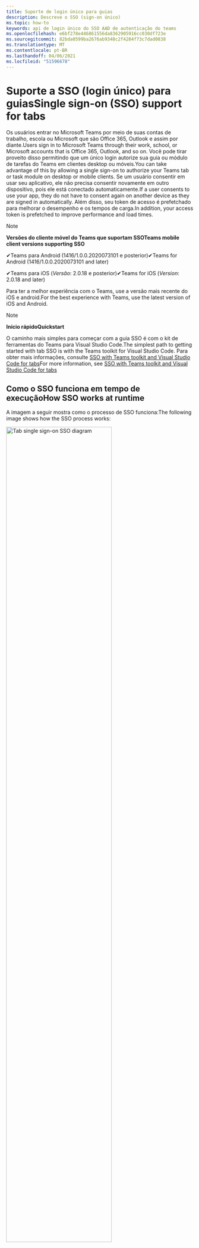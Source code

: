 ```yaml
---
title: Suporte de login único para guias
description: Descreve o SSO (sign-on único)
ms.topic: how-to
keywords: api de login único do SSO AAD de autenticação do teams
ms.openlocfilehash: e6bf278e446861556da8362905916cc030df723e
ms.sourcegitcommit: 82bda0599ba2676ab9348c2f4284f73c7dad0838
ms.translationtype: MT
ms.contentlocale: pt-BR
ms.lasthandoff: 04/06/2021
ms.locfileid: "51596678"
---
```

# <a name="single-sign-on-sso-support-for-tabs"></a><span data-ttu-id="1d7ff-104">Suporte a SSO (login único) para guias</span><span class="sxs-lookup"><span data-stu-id="1d7ff-104">Single sign-on (SSO) support for tabs</span></span>

<span data-ttu-id="1d7ff-105">Os usuários entrar no Microsoft Teams por meio de suas contas de trabalho, escola ou Microsoft que são Office 365, Outlook e assim por diante.</span><span class="sxs-lookup"><span data-stu-id="1d7ff-105">Users sign in to Microsoft Teams through their work, school, or Microsoft accounts that is Office 365, Outlook, and so on.</span></span> <span data-ttu-id="1d7ff-106">Você pode tirar proveito disso permitindo que um único login autorize sua guia ou módulo de tarefas do Teams em clientes desktop ou móveis.</span><span class="sxs-lookup"><span data-stu-id="1d7ff-106">You can take advantage of this by allowing a single sign-on to authorize your Teams tab or task module on desktop or mobile clients.</span></span> <span data-ttu-id="1d7ff-107">Se um usuário consentir em usar seu aplicativo, ele não precisa consentir novamente em outro dispositivo, pois ele está conectado automaticamente.</span><span class="sxs-lookup"><span data-stu-id="1d7ff-107">If a user consents to use your app, they do not have to consent again on another device as they are signed in automatically.</span></span> <span data-ttu-id="1d7ff-108">Além disso, seu token de acesso é prefetchado para melhorar o desempenho e os tempos de carga.</span><span class="sxs-lookup"><span data-stu-id="1d7ff-108">In addition, your access token is prefetched to improve performance and load times.</span></span>

> [!NOTE]
> <span data-ttu-id="1d7ff-109">**Versões do cliente móvel do Teams que suportam SSO**</span><span class="sxs-lookup"><span data-stu-id="1d7ff-109">**Teams mobile client versions supporting SSO**</span></span>  
>
> <span data-ttu-id="1d7ff-110">✔Teams para Android (1416/1.0.0.2020073101 e posterior)</span><span class="sxs-lookup"><span data-stu-id="1d7ff-110">✔Teams for Android (1416/1.0.0.2020073101 and later)</span></span>
>
> <span data-ttu-id="1d7ff-111">✔Teams para iOS (_Versão_: 2.0.18 e posterior)</span><span class="sxs-lookup"><span data-stu-id="1d7ff-111">✔Teams for iOS (_Version_: 2.0.18 and later)</span></span>  
>
> <span data-ttu-id="1d7ff-112">Para ter a melhor experiência com o Teams, use a versão mais recente do iOS e android.</span><span class="sxs-lookup"><span data-stu-id="1d7ff-112">For the best experience with Teams, use the latest version of iOS and Android.</span></span>

> [!NOTE]
> <span data-ttu-id="1d7ff-113">**Início rápido**</span><span class="sxs-lookup"><span data-stu-id="1d7ff-113">**Quickstart**</span></span>  
>
> <span data-ttu-id="1d7ff-114">O caminho mais simples para começar com a guia SSO é com o kit de ferramentas do Teams para Visual Studio Code.</span><span class="sxs-lookup"><span data-stu-id="1d7ff-114">The simplest path to getting started with tab SSO is with the Teams toolkit for Visual Studio Code.</span></span> <span data-ttu-id="1d7ff-115">Para obter mais informações, consulte [SSO with Teams toolkit and Visual Studio Code for tabs](../../../toolkit/visual-studio-code-tab-sso.md)</span><span class="sxs-lookup"><span data-stu-id="1d7ff-115">For more information, see [SSO with Teams toolkit and Visual Studio Code for tabs](../../../toolkit/visual-studio-code-tab-sso.md)</span></span>

## <a name="how-sso-works-at-runtime"></a><span data-ttu-id="1d7ff-116">Como o SSO funciona em tempo de execução</span><span class="sxs-lookup"><span data-stu-id="1d7ff-116">How SSO works at runtime</span></span>

<span data-ttu-id="1d7ff-117">A imagem a seguir mostra como o processo de SSO funciona:</span><span class="sxs-lookup"><span data-stu-id="1d7ff-117">The following image shows how the SSO process works:</span></span>

<!-- markdownlint-disable MD033 -->
<img src="~/assets/images/tabs/tabs-sso-diagram.png" alt="Tab single sign-on SSO diagram" width="75%"/>

1. <span data-ttu-id="1d7ff-118">Na guia, uma chamada JavaScript é feita para `getAuthToken()` .</span><span class="sxs-lookup"><span data-stu-id="1d7ff-118">In the tab, a JavaScript call is made to `getAuthToken()`.</span></span> <span data-ttu-id="1d7ff-119">Isso diz ao Teams para obter um token de autenticação para o aplicativo de tabulação.</span><span class="sxs-lookup"><span data-stu-id="1d7ff-119">This tells Teams to obtain an authentication token for the tab application.</span></span>
2. <span data-ttu-id="1d7ff-120">Se essa for a primeira vez que o usuário atual usou seu aplicativo de tabulação, haverá um prompt de solicitação para consentir se o consentimento for necessário ou para lidar com a autenticação de etapa, como a autenticação de dois fatores.</span><span class="sxs-lookup"><span data-stu-id="1d7ff-120">If this is the first time the current user has used your tab application, there is a request prompt to consent if consent is required or to handle step-up authentication such as two-factor authentication.</span></span>
3. <span data-ttu-id="1d7ff-121">O Teams solicita o token de aplicativo de tabulação do ponto de extremidade do Azure Active Directory (AAD) para o usuário atual.</span><span class="sxs-lookup"><span data-stu-id="1d7ff-121">Teams requests the tab application token from the Azure Active Directory (AAD) endpoint for the current user.</span></span>
4. <span data-ttu-id="1d7ff-122">O AAD envia o token de aplicativo de tabulação para o aplicativo teams.</span><span class="sxs-lookup"><span data-stu-id="1d7ff-122">AAD sends the tab application token to the Teams application.</span></span>
5. <span data-ttu-id="1d7ff-123">O Teams envia o token de aplicativo de tabulação para a guia como parte do objeto de resultado retornado pela `getAuthToken()` chamada.</span><span class="sxs-lookup"><span data-stu-id="1d7ff-123">Teams sends the tab application token to the tab as part of the result object returned by the `getAuthToken()` call.</span></span>
6. <span data-ttu-id="1d7ff-124">O token é analisado no aplicativo de tabulação usando JavaScript, para extrair informações necessárias, como o endereço de email do usuário.</span><span class="sxs-lookup"><span data-stu-id="1d7ff-124">The token is parsed in the tab application using JavaScript, to extract required information, such as the user's email address.</span></span>

> [!NOTE]
> <span data-ttu-id="1d7ff-125">O é válido apenas para consentir um conjunto limitado de APIs no nível do usuário que são `getAuthToken()` email, perfil, offline_access e OpenId.</span><span class="sxs-lookup"><span data-stu-id="1d7ff-125">The `getAuthToken()` is only valid for consenting to a limited set of user-level APIs that is email, profile, offline_access and OpenId.</span></span> <span data-ttu-id="1d7ff-126">Ele não é usado para outros escopos do Graph, como `User.Read` ou `Mail.Read` .</span><span class="sxs-lookup"><span data-stu-id="1d7ff-126">It is not used for further Graph scopes such as `User.Read` or `Mail.Read`.</span></span> <span data-ttu-id="1d7ff-127">Para soluções alternativas sugeridas, consulte [escopos adicionais do Graph.](#apps-that-require-additional-graph-scopes)</span><span class="sxs-lookup"><span data-stu-id="1d7ff-127">For suggested workarounds, see [additional Graph scopes](#apps-that-require-additional-graph-scopes).</span></span>

<span data-ttu-id="1d7ff-128">A API do SSO também funciona em [módulos de tarefas](../../../task-modules-and-cards/what-are-task-modules.md) que incorporam conteúdo da Web.</span><span class="sxs-lookup"><span data-stu-id="1d7ff-128">The SSO API also works in [task modules](../../../task-modules-and-cards/what-are-task-modules.md) that embed web content.</span></span>

## <a name="develop-an-sso-microsoft-teams-tab"></a><span data-ttu-id="1d7ff-129">Desenvolver uma guia SSO do Microsoft Teams</span><span class="sxs-lookup"><span data-stu-id="1d7ff-129">Develop an SSO Microsoft Teams tab</span></span>

<span data-ttu-id="1d7ff-130">Esta seção descreve as tarefas envolvidas na criação de uma guia do Teams que usa SSO.</span><span class="sxs-lookup"><span data-stu-id="1d7ff-130">This section describes the tasks involved in creating a Teams tab that uses SSO.</span></span> <span data-ttu-id="1d7ff-131">Essas tarefas são agnósticas de idioma e estrutura.</span><span class="sxs-lookup"><span data-stu-id="1d7ff-131">These tasks are language- and framework-agnostic.</span></span>

### <a name="1-create-your-aad-application"></a><span data-ttu-id="1d7ff-132">1. Crie seu aplicativo AAD</span><span class="sxs-lookup"><span data-stu-id="1d7ff-132">1. Create your AAD application</span></span>

<span data-ttu-id="1d7ff-133">**Para registrar seu aplicativo na visão geral [do portal do AAD](https://azure.microsoft.com/features/azure-portal/)**</span><span class="sxs-lookup"><span data-stu-id="1d7ff-133">**To register your application in the [AAD portal](https://azure.microsoft.com/features/azure-portal/) overview**</span></span>

1. <span data-ttu-id="1d7ff-134">Obter sua [ID do Aplicativo AAD.](/azure/active-directory/develop/howto-create-service-principal-portal#get-values-for-signing-in)</span><span class="sxs-lookup"><span data-stu-id="1d7ff-134">Get your [AAD Application ID](/azure/active-directory/develop/howto-create-service-principal-portal#get-values-for-signing-in).</span></span>
2. <span data-ttu-id="1d7ff-135">Especifique as permissões que seu aplicativo precisa para o ponto de extremidade do AAD e, opcionalmente, Graph.</span><span class="sxs-lookup"><span data-stu-id="1d7ff-135">Specify the permissions that your application needs for the AAD endpoint and, optionally, Graph.</span></span>
3. <span data-ttu-id="1d7ff-136">[Conceda permissões](/azure/active-directory/develop/howto-create-service-principal-portal#configure-access-policies-on-resources) para aplicativos desktop, web e móveis do Teams.</span><span class="sxs-lookup"><span data-stu-id="1d7ff-136">[Grant permissions](/azure/active-directory/develop/howto-create-service-principal-portal#configure-access-policies-on-resources) for Teams desktop, web, and mobile applications.</span></span>
4. <span data-ttu-id="1d7ff-137">Pré-autorizar o Teams selecionando **o** botão Adicionar um escopo e, no painel que é aberto, insira access_as_user **como** o nome **do escopo**.</span><span class="sxs-lookup"><span data-stu-id="1d7ff-137">Pre-authorize Teams by selecting the **Add a scope** button and in the panel that opens, enter **access_as_user** as the **Scope name**.</span></span>

> [!NOTE]
> <span data-ttu-id="1d7ff-138">Há algumas restrições importantes que você deve saber:</span><span class="sxs-lookup"><span data-stu-id="1d7ff-138">There are some important restrictions that you must know:</span></span>
>
> * <span data-ttu-id="1d7ff-139">Somente as permissões da API graph no nível do usuário têm suporte, ou seja, email, perfil, offline_access, OpenId.</span><span class="sxs-lookup"><span data-stu-id="1d7ff-139">Only user-level Graph API permissions are supported that is, email, profile, offline_access, OpenId.</span></span> <span data-ttu-id="1d7ff-140">Se você deve ter acesso a outros escopos do Graph, `User.Read` como ou , consulte a solução alternativa `Mail.Read` [recomendada](#apps-that-require-additional-graph-scopes).</span><span class="sxs-lookup"><span data-stu-id="1d7ff-140">If you must have access to other Graph scopes such as `User.Read` or `Mail.Read`, see [recommended workaround](#apps-that-require-additional-graph-scopes).</span></span>
> * <span data-ttu-id="1d7ff-141">É importante que o nome de domínio do aplicativo seja o mesmo que o nome de domínio que você registrou para seu aplicativo AAD.</span><span class="sxs-lookup"><span data-stu-id="1d7ff-141">It is important that your application's domain name is the same as the domain name you have registered for your AAD application.</span></span>
> * <span data-ttu-id="1d7ff-142">Atualmente, não há suporte para vários domínios por aplicativo.</span><span class="sxs-lookup"><span data-stu-id="1d7ff-142">Currently multiple domains per app are not supported.</span></span>
> * <span data-ttu-id="1d7ff-143">Os aplicativos que usam o domínio não têm `azurewebsites.net` suporte, pois ele é muito comum e pode ser um risco de segurança.</span><span class="sxs-lookup"><span data-stu-id="1d7ff-143">Applications that use the `azurewebsites.net` domain are not supported as it is too common and can be a security risk.</span></span>

<span data-ttu-id="1d7ff-144">**Para registrar seu aplicativo por meio do portal do AAD**</span><span class="sxs-lookup"><span data-stu-id="1d7ff-144">**To register your app through the AAD portal**</span></span>

1. <span data-ttu-id="1d7ff-145">Registre um novo aplicativo no portal registros [do aplicativo AAD.](https://go.microsoft.com/fwlink/?linkid=2083908)</span><span class="sxs-lookup"><span data-stu-id="1d7ff-145">Register a new application in the [AAD App Registrations](https://go.microsoft.com/fwlink/?linkid=2083908) portal.</span></span>
2. <span data-ttu-id="1d7ff-146">Selecione **Novo Registro**.</span><span class="sxs-lookup"><span data-stu-id="1d7ff-146">Select **New Registration**.</span></span> <span data-ttu-id="1d7ff-147">A **página Registrar um aplicativo** é exibida.</span><span class="sxs-lookup"><span data-stu-id="1d7ff-147">The **Register an application** page appears.</span></span>
3. <span data-ttu-id="1d7ff-148">Na página **Registrar um aplicativo,** insira os seguintes valores:</span><span class="sxs-lookup"><span data-stu-id="1d7ff-148">In the **Register an application** page, enter the following values:</span></span>
    1. <span data-ttu-id="1d7ff-149">Insira um **Nome** para seu aplicativo.</span><span class="sxs-lookup"><span data-stu-id="1d7ff-149">Enter a **Name** for your app.</span></span>
    2. <span data-ttu-id="1d7ff-150">Escolha os **tipos de conta com** suporte, selecione locatário único ou tipo de conta multitenant.</span><span class="sxs-lookup"><span data-stu-id="1d7ff-150">Choose the **Supported account types**, select single tenant or multitenant account type.</span></span> <span data-ttu-id="1d7ff-151">¹</span><span class="sxs-lookup"><span data-stu-id="1d7ff-151">¹</span></span>
    * <span data-ttu-id="1d7ff-152">Deixe o **URI de Redirecionamento** vazio.</span><span class="sxs-lookup"><span data-stu-id="1d7ff-152">Leave **Redirect URI** empty.</span></span>
    3. <span data-ttu-id="1d7ff-153">Escolha **Registrar**.</span><span class="sxs-lookup"><span data-stu-id="1d7ff-153">Choose **Register**.</span></span>
4. <span data-ttu-id="1d7ff-154">Na página visão geral, copie e salve a **ID do aplicativo (cliente).**</span><span class="sxs-lookup"><span data-stu-id="1d7ff-154">On the overview page, copy and save the **Application (client) ID**.</span></span> <span data-ttu-id="1d7ff-155">Você deve tê-lo mais tarde ao atualizar seu manifesto de aplicativo do Teams.</span><span class="sxs-lookup"><span data-stu-id="1d7ff-155">You must have it later when updating your Teams application manifest.</span></span>
5. <span data-ttu-id="1d7ff-156">Em **Gerenciar**, selecione **Expor uma API**.</span><span class="sxs-lookup"><span data-stu-id="1d7ff-156">Under **Manage**, select **Expose an API**.</span></span>
6. <span data-ttu-id="1d7ff-157">Selecione o link **Definir** para gerar o URI de ID do Aplicativo no formato `api://{AppID}` de .</span><span class="sxs-lookup"><span data-stu-id="1d7ff-157">Select the **Set** link to generate the Application ID URI in the form of `api://{AppID}`.</span></span> <span data-ttu-id="1d7ff-158">Insira seu nome de domínio totalmente qualificado com uma barra de avanço "/" anexada ao final, entre as barras de avanço duplo e o GUID.</span><span class="sxs-lookup"><span data-stu-id="1d7ff-158">Insert your fully qualified domain name with a forward slash "/" appended to the end, between the double forward slashes and the GUID.</span></span> <span data-ttu-id="1d7ff-159">A ID inteira deve ter a forma `api://fully-qualified-domain-name.com/{AppID}` de .</span><span class="sxs-lookup"><span data-stu-id="1d7ff-159">The entire ID must have the form of `api://fully-qualified-domain-name.com/{AppID}`.</span></span> <span data-ttu-id="1d7ff-160">² Por exemplo, `api://subdomain.example.com/00000000-0000-0000-0000-000000000000` .</span><span class="sxs-lookup"><span data-stu-id="1d7ff-160">² For example, `api://subdomain.example.com/00000000-0000-0000-0000-000000000000`.</span></span> <span data-ttu-id="1d7ff-161">O nome de domínio totalmente qualificado é o nome de domínio acessível para humanos a partir do qual seu aplicativo é servido.</span><span class="sxs-lookup"><span data-stu-id="1d7ff-161">The fully qualified domain name is the human readable domain name from which your app is served.</span></span> <span data-ttu-id="1d7ff-162">Se você estiver usando um serviço de túnel, como ngrok, deverá atualizar esse valor sempre que o subdomínio ngrok mudar.</span><span class="sxs-lookup"><span data-stu-id="1d7ff-162">If you are using a tunneling service such as ngrok, you must update this value whenever your ngrok subdomain changes.</span></span>
7. <span data-ttu-id="1d7ff-163">Selecione **Adicionar um escopo**.</span><span class="sxs-lookup"><span data-stu-id="1d7ff-163">Select **Add a scope**.</span></span> <span data-ttu-id="1d7ff-164">No painel que é aberto, digite **access_as_user** como o **nome do escopo**.</span><span class="sxs-lookup"><span data-stu-id="1d7ff-164">In the panel that opens, enter **access_as_user** as the **Scope name**.</span></span>
8. <span data-ttu-id="1d7ff-165">Na caixa **Quem pode consentir?** insira **Administradores e usuários**.</span><span class="sxs-lookup"><span data-stu-id="1d7ff-165">In the **Who can consent?** box, enter **Admins and users**.</span></span>
9. <span data-ttu-id="1d7ff-166">Insira os detalhes nas caixas para configurar os prompts de consentimento do administrador e do usuário com valores apropriados para o `access_as_user` escopo:</span><span class="sxs-lookup"><span data-stu-id="1d7ff-166">Enter the details in the boxes for configuring the admin and user consent prompts with values that are appropriate for the `access_as_user` scope:</span></span>
    * <span data-ttu-id="1d7ff-167">**Título de consentimento do administrador:** O Teams pode acessar o perfil do usuário.</span><span class="sxs-lookup"><span data-stu-id="1d7ff-167">**Admin consent title:** Teams can access the user’s profile.</span></span>
    * <span data-ttu-id="1d7ff-168">**Descrição do** consentimento do administrador: o Teams pode chamar as APIs da Web do aplicativo como o usuário atual.</span><span class="sxs-lookup"><span data-stu-id="1d7ff-168">**Admin consent description**: Teams can call the app’s web APIs as the current user.</span></span>
    * <span data-ttu-id="1d7ff-169">**Título de consentimento do** usuário : o Teams pode acessar seu perfil e fazer solicitações em seu nome.</span><span class="sxs-lookup"><span data-stu-id="1d7ff-169">**User consent title**: Teams can access your profile and make requests on your behalf.</span></span>
    * <span data-ttu-id="1d7ff-170">**Descrição do consentimento do usuário:** O Teams pode chamar as APIs desse aplicativo com os mesmos direitos que você.</span><span class="sxs-lookup"><span data-stu-id="1d7ff-170">**User consent description:** Teams can call this app’s APIs with the same rights as you have.</span></span>
10. <span data-ttu-id="1d7ff-171">Verifique se o **Estado** está definido como **Habilitado**.</span><span class="sxs-lookup"><span data-stu-id="1d7ff-171">Ensure that **State** is set to **Enabled**.</span></span>
11. <span data-ttu-id="1d7ff-172">Selecione **Adicionar escopo** para salvar os detalhes.</span><span class="sxs-lookup"><span data-stu-id="1d7ff-172">Select **Add scope** to save the details.</span></span> <span data-ttu-id="1d7ff-173">A parte de domínio do nome **escopo** exibida abaixo do campo de texto deve corresponder automaticamente ao conjunto de URI **de ID** do aplicativo na etapa anterior, com anexado `/access_as_user` ao final `api://subdomain.example.com/00000000-0000-0000-0000-000000000000/access_as_user` .</span><span class="sxs-lookup"><span data-stu-id="1d7ff-173">The domain part of the **Scope name** displayed below the text field must automatically match the **Application ID** URI set in the previous step, with `/access_as_user` appended to the end `api://subdomain.example.com/00000000-0000-0000-0000-000000000000/access_as_user`.</span></span>
12. <span data-ttu-id="1d7ff-174">Na seção **Aplicativos cliente autorizados,** identifique os aplicativos que você deseja autorizar para o aplicativo Web do seu aplicativo.</span><span class="sxs-lookup"><span data-stu-id="1d7ff-174">In the **Authorized client applications** section, identify the applications that you want to authorize for your app’s web application.</span></span> <span data-ttu-id="1d7ff-175">Selecione **Adicionar um aplicativo cliente**.</span><span class="sxs-lookup"><span data-stu-id="1d7ff-175">Select **Add a client application**.</span></span> <span data-ttu-id="1d7ff-176">Insira cada uma das seguintes IDs de cliente e selecione o escopo autorizado criado na etapa anterior:</span><span class="sxs-lookup"><span data-stu-id="1d7ff-176">Enter each of the following client IDs and select the authorized scope you created in the previous step:</span></span>
    * <span data-ttu-id="1d7ff-177">`1fec8e78-bce4-4aaf-ab1b-5451cc387264` para aplicativos móveis ou desktop do Teams.</span><span class="sxs-lookup"><span data-stu-id="1d7ff-177">`1fec8e78-bce4-4aaf-ab1b-5451cc387264` for Teams mobile or desktop application.</span></span>
    * <span data-ttu-id="1d7ff-178">`5e3ce6c0-2b1f-4285-8d4b-75ee78787346` para o aplicativo Web do Teams.</span><span class="sxs-lookup"><span data-stu-id="1d7ff-178">`5e3ce6c0-2b1f-4285-8d4b-75ee78787346` for Teams web application.</span></span>
13. <span data-ttu-id="1d7ff-179">Navegue até **Permissões de API**.</span><span class="sxs-lookup"><span data-stu-id="1d7ff-179">Navigate to **API Permissions**.</span></span> <span data-ttu-id="1d7ff-180">Selecione **Adicionar uma permissão permissões** Delegadas do Microsoft  >  **Graph** e adicione as seguintes permissões da API do  >  Graph:</span><span class="sxs-lookup"><span data-stu-id="1d7ff-180">Select **Add a permission** > **Microsoft Graph** > **Delegated permissions**, then add the following permissions from Graph API:</span></span>
    * <span data-ttu-id="1d7ff-181">User.Read habilitado por padrão</span><span class="sxs-lookup"><span data-stu-id="1d7ff-181">User.Read enabled by default</span></span>
    * <span data-ttu-id="1d7ff-182">email</span><span class="sxs-lookup"><span data-stu-id="1d7ff-182">email</span></span>
    * <span data-ttu-id="1d7ff-183">offline_access</span><span class="sxs-lookup"><span data-stu-id="1d7ff-183">offline_access</span></span>
    * <span data-ttu-id="1d7ff-184">OpenId</span><span class="sxs-lookup"><span data-stu-id="1d7ff-184">OpenId</span></span>
    * <span data-ttu-id="1d7ff-185">perfil</span><span class="sxs-lookup"><span data-stu-id="1d7ff-185">profile</span></span>

14. <span data-ttu-id="1d7ff-186">Navegue até **Autenticação**.</span><span class="sxs-lookup"><span data-stu-id="1d7ff-186">Navigate to **Authentication**.</span></span>

    <span data-ttu-id="1d7ff-187">Se um aplicativo não tiver sido concedido o consentimento do administrador de IT, os usuários terão que fornecer consentimento na primeira vez que usarem um aplicativo.</span><span class="sxs-lookup"><span data-stu-id="1d7ff-187">If an app has not been granted IT admin consent, users have to provide consent the first time they use an app.</span></span>

    <span data-ttu-id="1d7ff-188">Para inserir um URI de redirecionamento:</span><span class="sxs-lookup"><span data-stu-id="1d7ff-188">To enter a redirect URI:</span></span>
    * <span data-ttu-id="1d7ff-189">Selecione **Adicionar uma plataforma**.</span><span class="sxs-lookup"><span data-stu-id="1d7ff-189">Select **Add a platform**.</span></span>
    * <span data-ttu-id="1d7ff-190">Selecione **Web**.</span><span class="sxs-lookup"><span data-stu-id="1d7ff-190">Select **web**.</span></span>
    * <span data-ttu-id="1d7ff-191">Insira o **URI de redirecionamento** para seu aplicativo.</span><span class="sxs-lookup"><span data-stu-id="1d7ff-191">Enter the **redirect URI** for your app.</span></span> <span data-ttu-id="1d7ff-192">Esta é a página em que um fluxo de concessão implícito bem-sucedido redireciona o usuário.</span><span class="sxs-lookup"><span data-stu-id="1d7ff-192">This is the page where a successful implicit grant flow redirects the user.</span></span> <span data-ttu-id="1d7ff-193">Esse é o mesmo nome de domínio totalmente qualificado que você entrou na etapa 5 seguido pela rota da API para a qual uma resposta de autenticação é enviada.</span><span class="sxs-lookup"><span data-stu-id="1d7ff-193">This is the same fully qualified domain name that you entered in step 5 followed by the API route where an authentication response is sent.</span></span> <span data-ttu-id="1d7ff-194">Se você estiver seguindo qualquer um dos exemplos do Teams, será `https://subdomain.example.com/auth-end` .</span><span class="sxs-lookup"><span data-stu-id="1d7ff-194">If you are following any of the Teams samples, this is `https://subdomain.example.com/auth-end`.</span></span>

    <span data-ttu-id="1d7ff-195">Habilitar a concessão implícita verificando as seguintes caixas: ✔ Token de ID ✔ Token de Acesso</span><span class="sxs-lookup"><span data-stu-id="1d7ff-195">Enable implicit grant by checking the following boxes: ✔ ID Token ✔ Access Token</span></span>

<span data-ttu-id="1d7ff-196">Parabéns!</span><span class="sxs-lookup"><span data-stu-id="1d7ff-196">Congratulations!</span></span> <span data-ttu-id="1d7ff-197">Você concluiu os pré-requisitos de registro do aplicativo para continuar com seu aplicativo SSO de guia.</span><span class="sxs-lookup"><span data-stu-id="1d7ff-197">You have completed the app registration prerequisites to proceed with your tab SSO app.</span></span>

> [!NOTE]
>
> * <span data-ttu-id="1d7ff-198">¹ Se seu aplicativo AAD estiver registrado no mesmo locatário em que você está fazendo uma solicitação de autenticação no Teams, o usuário não poderá ser solicitado a consentir e terá um token de acesso imediatamente.</span><span class="sxs-lookup"><span data-stu-id="1d7ff-198">¹ If your AAD app is registered in the same tenant where you are making an authentication request in Teams, the user cannot be asked to consent and is granted an access token right away.</span></span> <span data-ttu-id="1d7ff-199">Os usuários só consentem com essas permissões se o aplicativo AAD estiver registrado em um locatário diferente.</span><span class="sxs-lookup"><span data-stu-id="1d7ff-199">Users only consent to these permissions if the AAD app is registered in a different tenant.</span></span>
> * <span data-ttu-id="1d7ff-200">² Se o domínio personalizado não for adicionado ao AAD, você receberá um erro informando que o nome do host não deve ser baseado em um domínio já pertencente.</span><span class="sxs-lookup"><span data-stu-id="1d7ff-200">² If the custom domain is not added to AAD, you get an error stating that the host name must not be based on an already owned domain.</span></span> <span data-ttu-id="1d7ff-201">Para adicionar domínio personalizado ao AAD e registrá-lo, siga o procedimento adicionar um nome de domínio personalizado ao [procedimento AAD](/azure/active-directory/fundamentals/add-custom-domain) e repita a etapa 5.</span><span class="sxs-lookup"><span data-stu-id="1d7ff-201">To add custom domain to AAD and register it, follow the [add a custom domain name to AAD](/azure/active-directory/fundamentals/add-custom-domain) procedure, and then repeat step 5.</span></span> <span data-ttu-id="1d7ff-202">Você também pode obter esse erro se não estiver se inscreveu com credenciais de administrador na área de trabalho do Office 365.</span><span class="sxs-lookup"><span data-stu-id="1d7ff-202">You can also get this error if you are not signed in with Admin credentials in the Office 365 tenancy.</span></span>
> * <span data-ttu-id="1d7ff-203">Se você não estiver recebendo o nome principal do usuário (UPN)) no token de acesso retornado, você poderá adicioná-lo como uma declaração [opcional](https://docs.microsoft.com/azure/active-directory/develop/active-directory-optional-claims) no AAD.</span><span class="sxs-lookup"><span data-stu-id="1d7ff-203">If you are not receiving the user principal name (UPN)) in the returned access token, you can add it as an [optional claim](https://docs.microsoft.com/azure/active-directory/develop/active-directory-optional-claims) in AAD.</span></span>

### <a name="2-update-your-teams-application-manifest"></a><span data-ttu-id="1d7ff-204">2. Atualizar seu manifesto de aplicativo do Teams</span><span class="sxs-lookup"><span data-stu-id="1d7ff-204">2. Update your Teams application manifest</span></span>

<span data-ttu-id="1d7ff-205">Use o seguinte código para adicionar novas propriedades ao manifesto do Teams:</span><span class="sxs-lookup"><span data-stu-id="1d7ff-205">Use the following code to add new properties to your Teams manifest:</span></span>

```json
"webApplicationInfo": {
  "id": "00000000-0000-0000-0000-000000000000",
  "resource": "api://subdomain.example.com/00000000-0000-0000-0000-000000000000"
}
```

* <span data-ttu-id="1d7ff-206">**WebApplicationInfo** é o pai dos seguintes elementos:</span><span class="sxs-lookup"><span data-stu-id="1d7ff-206">**WebApplicationInfo** is the parent of the following elements:</span></span>

> [!div class="checklist"]
> * <span data-ttu-id="1d7ff-207">**id** - A ID do cliente do aplicativo.</span><span class="sxs-lookup"><span data-stu-id="1d7ff-207">**id** - The client ID of the application.</span></span> <span data-ttu-id="1d7ff-208">Esta é a ID do aplicativo que você obteve como parte do registro do aplicativo no Azure AD.</span><span class="sxs-lookup"><span data-stu-id="1d7ff-208">This is the application ID that you obtained as part of registering the application with Azure AD.</span></span>
>* <span data-ttu-id="1d7ff-209">**resource** - O domínio e o subdomínio do seu aplicativo.</span><span class="sxs-lookup"><span data-stu-id="1d7ff-209">**resource** - The domain and subdomain of your application.</span></span> <span data-ttu-id="1d7ff-210">Esse é o mesmo URI (incluindo o `api://` protocolo) que você registrou ao criar seu `scope` na etapa 6.</span><span class="sxs-lookup"><span data-stu-id="1d7ff-210">This is the same URI (including the `api://` protocol) that you registered when creating your `scope` in step 6.</span></span> <span data-ttu-id="1d7ff-211">Você não deve incluir o `access_as_user` caminho em seu recurso.</span><span class="sxs-lookup"><span data-stu-id="1d7ff-211">You must not include the `access_as_user` path in your resource.</span></span> <span data-ttu-id="1d7ff-212">A parte de domínio deste URI deve corresponder ao domínio, incluindo quaisquer subdomas, usados nas URLs do manifesto do aplicativo teams.</span><span class="sxs-lookup"><span data-stu-id="1d7ff-212">The domain part of this URI must match the domain, including any subdomains, used in the URLs of your Teams application manifest.</span></span>

> [!NOTE]
>
>* <span data-ttu-id="1d7ff-213">O recurso para um aplicativo AAD geralmente é a raiz de sua URL de site e o appID (por `api://subdomain.example.com/00000000-0000-0000-0000-000000000000` exemplo, ).</span><span class="sxs-lookup"><span data-stu-id="1d7ff-213">The resource for an AAD app is usually the root of its site URL and the appID (e.g. `api://subdomain.example.com/00000000-0000-0000-0000-000000000000`).</span></span> <span data-ttu-id="1d7ff-214">Esse valor também é usado para garantir que sua solicitação seja proveniente do mesmo domínio.</span><span class="sxs-lookup"><span data-stu-id="1d7ff-214">This value is also used to ensure your request is coming from the same domain.</span></span> <span data-ttu-id="1d7ff-215">Verifique se a `contentURL` guia para sua guia usa os mesmos domínios que sua propriedade de recurso.</span><span class="sxs-lookup"><span data-stu-id="1d7ff-215">Ensure that the `contentURL` for your tab uses the same domains as your resource property.</span></span>
>* <span data-ttu-id="1d7ff-216">Você deve usar o manifesto versão 1.5 ou superior para implementar o `webApplicationInfo` campo.</span><span class="sxs-lookup"><span data-stu-id="1d7ff-216">You must use manifest version 1.5 or higher to implement the `webApplicationInfo` field.</span></span>

### <a name="3-get-an-authentication-token-from-your-client-side-code"></a><span data-ttu-id="1d7ff-217">3. Obter um token de autenticação do código do lado do cliente</span><span class="sxs-lookup"><span data-stu-id="1d7ff-217">3. Get an authentication token from your client-side code</span></span>

<span data-ttu-id="1d7ff-218">Use a seguinte API de autenticação:</span><span class="sxs-lookup"><span data-stu-id="1d7ff-218">Use the following authentication API:</span></span>

```javascript
var authTokenRequest = {
  successCallback: function(result) { console.log("Success: " + result); },
  failureCallback: function(error) { console.log("Failure: " + error); }
};
microsoftTeams.authentication.getAuthToken(authTokenRequest);
```

<span data-ttu-id="1d7ff-219">Quando você chama - e o consentimento adicional do usuário é necessário para permissões no nível do usuário, uma caixa de diálogo é mostrada ao usuário para `getAuthToken` conceder consentimento adicional.</span><span class="sxs-lookup"><span data-stu-id="1d7ff-219">When you call `getAuthToken` - and additional user consent is required for user-level permissions, a dialog is shown to the user to grant additional consent.</span></span>

<span data-ttu-id="1d7ff-220">Depois de receber o token de acesso no retorno de chamada de sucesso, você pode decodificar o token de acesso para exibir as declarações associadas a esse token.</span><span class="sxs-lookup"><span data-stu-id="1d7ff-220">After you receive the access token in the success callback, you can decode the access token to view the claims associated with that token.</span></span> <span data-ttu-id="1d7ff-221">Opcionalmente, você pode copiar e colar manualmente o token de acesso em uma ferramenta, como jwt.ms [inspecionar](https://jwt.ms/) seu conteúdo.</span><span class="sxs-lookup"><span data-stu-id="1d7ff-221">Optionally, you can manually copy and paste the access token into a tool, such as [jwt.ms](https://jwt.ms/) to inspect its contents.</span></span> <span data-ttu-id="1d7ff-222">Se você não estiver recebendo o UPN no token de acesso retornado, poderá adicioná-lo como uma [declaração opcional](https://docs.microsoft.com/azure/active-directory/develop/active-directory-optional-claims) no AAD.</span><span class="sxs-lookup"><span data-stu-id="1d7ff-222">If you are not receiving the UPN in the returned access token, you can add it as an [optional claim](https://docs.microsoft.com/azure/active-directory/develop/active-directory-optional-claims) in AAD.</span></span>

<p>
    <img src="~/assets/images/tabs/tabs-sso-prompt.png" alt="Tab single sign-on SSO dialog prompt" width="75%"/>
</p>

## <a name="code-sample"></a><span data-ttu-id="1d7ff-223">Exemplo de código</span><span class="sxs-lookup"><span data-stu-id="1d7ff-223">Code sample</span></span>

|<span data-ttu-id="1d7ff-224">**Exemplo de nome**</span><span class="sxs-lookup"><span data-stu-id="1d7ff-224">**Sample name**</span></span>|<span data-ttu-id="1d7ff-225">**Descrição**</span><span class="sxs-lookup"><span data-stu-id="1d7ff-225">**Description**</span></span>|<span data-ttu-id="1d7ff-226">**C#**</span><span class="sxs-lookup"><span data-stu-id="1d7ff-226">**C#**</span></span>|<span data-ttu-id="1d7ff-227">**Node.js**</span><span class="sxs-lookup"><span data-stu-id="1d7ff-227">**Node.js**</span></span>|
|---------------|---------------|------|--------------|
| <span data-ttu-id="1d7ff-228">Guia SSO</span><span class="sxs-lookup"><span data-stu-id="1d7ff-228">Tab SSO</span></span> |<span data-ttu-id="1d7ff-229">Aplicativo de exemplo do Microsoft Teams para guias do Azure AD SSO</span><span class="sxs-lookup"><span data-stu-id="1d7ff-229">Microsoft Teams sample app for tabs Azure AD SSO</span></span>| [<span data-ttu-id="1d7ff-230">View</span><span class="sxs-lookup"><span data-stu-id="1d7ff-230">View</span></span>](https://github.com/OfficeDev/Microsoft-Teams-Samples/tree/main/samples/tab-sso/csharp)|<span data-ttu-id="1d7ff-231">[Exibir](https://github.com/OfficeDev/Microsoft-Teams-Samples/blob/main/samples/tab-sso/nodejs),</span><span class="sxs-lookup"><span data-stu-id="1d7ff-231">[View](https://github.com/OfficeDev/Microsoft-Teams-Samples/blob/main/samples/tab-sso/nodejs),</span></span> </br>[<span data-ttu-id="1d7ff-232">Teams Toolkit</span><span class="sxs-lookup"><span data-stu-id="1d7ff-232">Teams Toolkit</span></span>](../../../toolkit/visual-studio-code-tab-sso.md)|

## <a name="known-limitations"></a><span data-ttu-id="1d7ff-233">Limitações conhecidas</span><span class="sxs-lookup"><span data-stu-id="1d7ff-233">Known limitations</span></span>

### <a name="apps-that-require-additional-graph-scopes"></a><span data-ttu-id="1d7ff-234">Aplicativos que exigem escopos adicionais do Graph</span><span class="sxs-lookup"><span data-stu-id="1d7ff-234">Apps that require additional Graph scopes</span></span>

<span data-ttu-id="1d7ff-235">Nossa implementação atual para o SSO concede consentimento apenas para permissões no nível do usuário que são email, perfil, offline_access, OpenId e não para outras APIs, como User.Read ou Mail.Read.</span><span class="sxs-lookup"><span data-stu-id="1d7ff-235">Our current implementation for SSO only grants consent for user-level permissions that is email, profile, offline_access, OpenId and not for other APIs such as User.Read or Mail.Read.</span></span> <span data-ttu-id="1d7ff-236">Se seu aplicativo precisar de outros escopos do Graph, a próxima seção fornece algumas soluções alternativas de habilitação.</span><span class="sxs-lookup"><span data-stu-id="1d7ff-236">If your app needs further Graph scopes, the next section provides some enabling workarounds.</span></span>

#### <a name="tenant-admin-consent"></a><span data-ttu-id="1d7ff-237">Consentimento do administrador do locatário</span><span class="sxs-lookup"><span data-stu-id="1d7ff-237">Tenant Admin Consent</span></span>

<span data-ttu-id="1d7ff-238">A abordagem mais simples é fazer com que um administrador de locatários consenta previamente em nome da organização.</span><span class="sxs-lookup"><span data-stu-id="1d7ff-238">The simplest approach is to get a tenant admin to pre-consent on behalf of the organization.</span></span> <span data-ttu-id="1d7ff-239">Isso significa que os usuários não têm que consentir com esses escopos e, em seguida, você pode ser livre para trocar o lado do servidor de token usando o fluxo [on-behalf-of do](/azure/active-directory/develop/v1-oauth2-on-behalf-of-flow)AAD.</span><span class="sxs-lookup"><span data-stu-id="1d7ff-239">This means users do not have to consent to these scopes and you can then be free to exchange the token server side using AAD’s [on-behalf-of flow](/azure/active-directory/develop/v1-oauth2-on-behalf-of-flow).</span></span> <span data-ttu-id="1d7ff-240">Essa solução alternativa é aceitável para aplicativos internos de linha de negócios, mas não é suficiente para desenvolvedores de terceiros que não podem depender da aprovação do administrador de locatários.</span><span class="sxs-lookup"><span data-stu-id="1d7ff-240">This workaround is acceptable for internal line-of-business applications but is not enough for third-party developers who are not able to rely on tenant admin approval.</span></span>

<span data-ttu-id="1d7ff-241">Uma maneira simples de consentir em nome de uma organização como administrador de locatário é fazer referência a `https://login.microsoftonline.com/common/adminconsent?client_id=<AAD_App_ID>` .</span><span class="sxs-lookup"><span data-stu-id="1d7ff-241">A simple way of consenting on behalf of an organization as a tenant admin is to refer to `https://login.microsoftonline.com/common/adminconsent?client_id=<AAD_App_ID>`.</span></span>

#### <a name="ask-for-additional-consent-using-the-auth-api"></a><span data-ttu-id="1d7ff-242">Solicitar consentimento adicional usando a API Auth</span><span class="sxs-lookup"><span data-stu-id="1d7ff-242">Ask for additional consent using the Auth API</span></span>

<span data-ttu-id="1d7ff-243">Outra abordagem para obter escopos adicionais do Graph é apresentar uma caixa de diálogo de consentimento usando nossa abordagem de autenticação existente do [Azure AD](~/tabs/how-to/authentication/auth-tab-aad.md#navigate-to-the-authorization-page-from-your-popup-page) baseada na Web que envolve a aparecendo uma caixa de diálogo de consentimento do Azure AD.</span><span class="sxs-lookup"><span data-stu-id="1d7ff-243">Another approach for getting additional Graph scopes is to present a consent dialog using our existing [web-based Azure AD authentication approach](~/tabs/how-to/authentication/auth-tab-aad.md#navigate-to-the-authorization-page-from-your-popup-page) which involves popping up an Azure AD consent dialog box.</span></span> 

<span data-ttu-id="1d7ff-244">**Para solicitar consentimento adicional usando a API Auth**</span><span class="sxs-lookup"><span data-stu-id="1d7ff-244">**To ask for additional consent using the Auth API**</span></span>

1. <span data-ttu-id="1d7ff-245">O token recuperado usando precisa ser trocado no lado do servidor usando o AAD em nome do fluxo para obter acesso a essas `getAuthToken()` APIs adicionais [](/azure/active-directory/develop/v2-oauth2-on-behalf-of-flow) do Graph.</span><span class="sxs-lookup"><span data-stu-id="1d7ff-245">The token retrieved using `getAuthToken()` needs to be exchanged server-side using AAD [on-behalf-of flow](/azure/active-directory/develop/v2-oauth2-on-behalf-of-flow) to get access to those additional Graph APIs.</span></span> <span data-ttu-id="1d7ff-246">Certifique-se de usar o ponto de extremidade do Graph v2 para este exchange.</span><span class="sxs-lookup"><span data-stu-id="1d7ff-246">Ensure you use the v2 Graph endpoint for this exchange.</span></span>
2. <span data-ttu-id="1d7ff-247">Se a troca falhar, o AAD retornará uma exceção de concessão inválida.</span><span class="sxs-lookup"><span data-stu-id="1d7ff-247">If the exchange fails, AAD returns an invalid grant exception.</span></span> <span data-ttu-id="1d7ff-248">Geralmente, há uma das duas mensagens de erro `invalid_grant` ou `interaction_required` .</span><span class="sxs-lookup"><span data-stu-id="1d7ff-248">There are usually one of two error messages, `invalid_grant` or `interaction_required`.</span></span>
3. <span data-ttu-id="1d7ff-249">Quando a troca falhar, você deve solicitar consentimento adicional.</span><span class="sxs-lookup"><span data-stu-id="1d7ff-249">When the exchange fails, you must ask for additional consent.</span></span> <span data-ttu-id="1d7ff-250">Mostrar alguma interface do usuário (UI) solicitando que o usuário conceda consentimento adicional.</span><span class="sxs-lookup"><span data-stu-id="1d7ff-250">Show some user interface (UI) asking the user to grant additional consent.</span></span> <span data-ttu-id="1d7ff-251">Essa interface do usuário deve incluir um botão que dispara uma caixa de diálogo de consentimento do AAD usando nossa API de autenticação [AAD.](~/concepts/authentication/auth-silent-aad.md)</span><span class="sxs-lookup"><span data-stu-id="1d7ff-251">This UI must include a button that triggers an AAD consent dialog box using our [AAD authentication API](~/concepts/authentication/auth-silent-aad.md).</span></span>
4. <span data-ttu-id="1d7ff-252">Ao solicitar o consentimento adicional do AAD, você deve incluir no parâmetro `prompt=consent` [query-string para](~/tabs/how-to/authentication/auth-silent-aad.md#get-the-user-context) a AAD, caso contrário, o AAD não solicitará os escopos adicionais.</span><span class="sxs-lookup"><span data-stu-id="1d7ff-252">When asking for additional consent from AAD, you must include `prompt=consent` in your [query-string-parameter](~/tabs/how-to/authentication/auth-silent-aad.md#get-the-user-context) to AAD, otherwise AAD does not ask for the additional scopes.</span></span>
    * <span data-ttu-id="1d7ff-253">Em vez de `?scope={scopes}`</span><span class="sxs-lookup"><span data-stu-id="1d7ff-253">Instead of `?scope={scopes}`</span></span>
    * <span data-ttu-id="1d7ff-254">Use isso `?prompt=consent&scope={scopes}`</span><span class="sxs-lookup"><span data-stu-id="1d7ff-254">Use this `?prompt=consent&scope={scopes}`</span></span>
    * <span data-ttu-id="1d7ff-255">Verifique se isso inclui todos os escopos que você está solicitando ao usuário, por `{scopes}` exemplo, Mail.Read ou User.Read.</span><span class="sxs-lookup"><span data-stu-id="1d7ff-255">Ensure that `{scopes}` includes all the scopes you are prompting the user for, for example, Mail.Read or User.Read.</span></span>
5. <span data-ttu-id="1d7ff-256">Depois que o usuário tiver concedido permissão adicional, repetir o on-behalf-of-flow para obter acesso a essas APIs adicionais.</span><span class="sxs-lookup"><span data-stu-id="1d7ff-256">Once the user has granted additional permission, retry the on-behalf-of-flow to get access to these additional APIs.</span></span>

### <a name="non-aad-authentication"></a><span data-ttu-id="1d7ff-257">Autenticação não AAD</span><span class="sxs-lookup"><span data-stu-id="1d7ff-257">Non-AAD authentication</span></span>

<span data-ttu-id="1d7ff-258">A solução de autenticação acima descrita só funciona para aplicativos e serviços que suportam o AAD como um provedor de identidade.</span><span class="sxs-lookup"><span data-stu-id="1d7ff-258">The above-described authentication solution only works for apps and services that support AAD as an identity provider.</span></span> <span data-ttu-id="1d7ff-259">Os aplicativos que querem autenticar usando serviços não baseados no AAD devem continuar usando o fluxo de autenticação da Web baseado em [pop-up.](~/concepts/authentication.md)</span><span class="sxs-lookup"><span data-stu-id="1d7ff-259">Apps that want to authenticate using non-AAD based services must continue using the pop-up-based [web authentication flow](~/concepts/authentication.md).</span></span>

> [!NOTE]
> <span data-ttu-id="1d7ff-260">O SSO é suportado para aplicativos de propriedade do cliente nos locatários do AAD B2C.</span><span class="sxs-lookup"><span data-stu-id="1d7ff-260">SSO is supported for customer owned apps within the AAD B2C tenants.</span></span>
